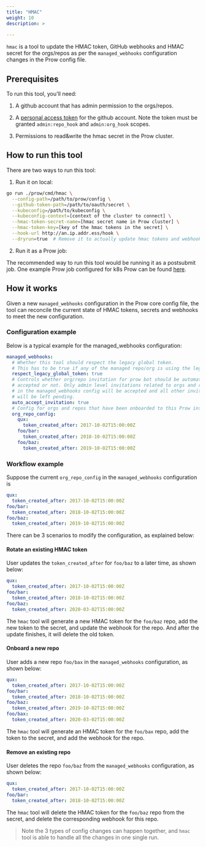 ```yaml
---
title: "HMAC"
weight: 10
description: >
  
---
```


`hmac` is a tool to update the HMAC token, GitHub webhooks and HMAC secret
for the orgs/repos as per the `managed_webhooks` configuration changes in the Prow config file.

## Prerequisites

To run this tool, you'll need:

1. A github account that has admin permission to the orgs/repos.

1. A [personal access token](https://github.com/settings/tokens) for the github account.
Note the token must be granted `admin:repo_hook` and `admin:org_hook` scopes.

1. Permissions to read&write the hmac secret in the Prow cluster.

## How to run this tool

There are two ways to run this tool:

1. Run it on local:

```sh
go run ./prow/cmd/hmac \
  --config-path=/path/to/prow/config \
  --github-token-path=/path/to/oauth/secret \
  --kubeconfig=/path/to/kubeconfig \
  --kubeconfig-context=[context of the cluster to connect] \
  --hmac-token-secret-name=[hmac secret name in Prow cluster] \
  --hmac-token-key=[key of the hmac tokens in the secret] \
  --hook-url http://an.ip.addr.ess/hook \
  --dryrun=true  # Remove it to actually update hmac tokens and webhooks
```

2. Run it as a Prow job:

The recommended way to run this tool would be running it as a postsubmit job.
One example Prow job configured for k8s Prow can be found [here](https://github.com/kubernetes/test-infra/blob/b11722064aea0913f4b02cb6aabda1f91f0abc7f/config/jobs/kubernetes/test-infra/test-infra-trusted.yaml#L113-L156).

## How it works

Given a new `managed_webhooks` configuration in the Prow core config file,
the tool can reconcile the current state of HMAC tokens, secrets and
webhooks to meet the new configuration.

### Configuration example

Below is a typical example for the managed_webhooks configuration:

```yaml
managed_webhooks:
  # Whether this tool should respect the legacy global token.
  # This has to be true if any of the managed repo/org is using the legacy global token that is manually created.   
  respect_legacy_global_token: true
  # Controls whether org/repo invitation for prow bot should be automatically
  # accepted or not. Only admin level invitations related to orgs and repos
  # in the managed_webhooks config will be accepted and all other invitations
  # will be left pending.
  auto_accept_invitation: true
  # Config for orgs and repos that have been onboarded to this Prow instance.
  org_repo_config:
    qux:
      token_created_after: 2017-10-02T15:00:00Z
    foo/bar:
      token_created_after: 2018-10-02T15:00:00Z
    foo/baz:
      token_created_after: 2019-10-02T15:00:00Z
```

### Workflow example

Suppose the current `org_repo_config` in the `managed_webhooks` configuration is

```yaml
qux:
  token_created_after: 2017-10-02T15:00:00Z
foo/bar:
  token_created_after: 2018-10-02T15:00:00Z
foo/baz:
  token_created_after: 2019-10-02T15:00:00Z
```

There can be 3 scenarios to modify the configuration, as explained below:

#### Rotate an existing HMAC token

User updates the `token_created_after` for `foo/baz` to a later time, as shown below:

```yaml
qux:
  token_created_after: 2017-10-02T15:00:00Z
foo/bar:
  token_created_after: 2018-10-02T15:00:00Z
foo/baz:
  token_created_after: 2020-03-02T15:00:00Z
```

The `hmac` tool will generate a new HMAC token for the `foo/baz` repo,
add the new token to the secret, and update the webhook for the repo.
And after the update finishes, it will delete the old token.

#### Onboard a new repo

User adds a new repo `foo/bax` in the `managed_webhooks` configuration, as shown below:

```yaml
qux:
  token_created_after: 2017-10-02T15:00:00Z
foo/bar:
  token_created_after: 2018-10-02T15:00:00Z
foo/baz:
  token_created_after: 2019-10-02T15:00:00Z
foo/bax:
  token_created_after: 2020-03-02T15:00:00Z
```

The `hmac` tool will generate an HMAC token for the `foo/bax` repo,
add the token to the secret, and add the webhook for the repo.

#### Remove an existing repo

User deletes the repo `foo/baz` from the `managed_webhooks` configuration, as shown below:

```yaml
qux:
  token_created_after: 2017-10-02T15:00:00Z
foo/bar:
  token_created_after: 2018-10-02T15:00:00Z
```

The `hmac` tool will delete the HMAC token for the `foo/baz` repo from
the secret, and delete the corresponding webhook for this repo.

> Note the 3 types of config changes can happen together, and `hmac` tool
> is able to handle all the changes in one single run.
